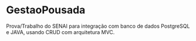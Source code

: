# GestaoPousada

Prova/Trabalho do SENAI para integração com banco de dados PostgreSQL e JAVA, usando CRUD com arquitetura MVC.
